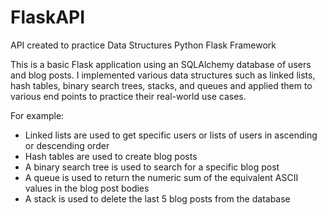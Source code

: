 # FlaskAPI
API created to practice Data Structures
Python Flask Framework

This is a basic Flask application using an SQLAlchemy database of users and blog posts.
I implemented various data structures such as linked lists, hash tables, binary search trees, stacks, and queues and applied them to various end points to practice their real-world use cases.

For example:
- Linked lists are used to get specific users or lists of users in ascending or descending order
- Hash tables are used to create blog posts
- A binary search tree is used to search for a specific blog post
- A queue is used to return the numeric sum of the equivalent ASCII values in the blog post bodies
- A stack is used to delete the last 5 blog posts from the database

